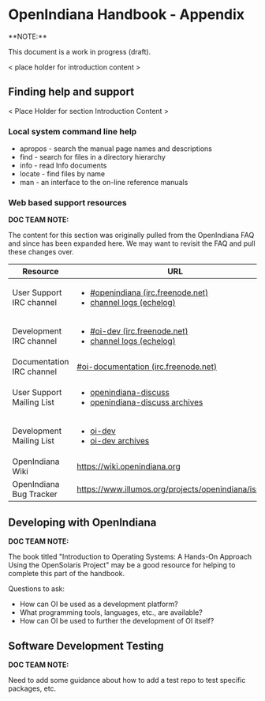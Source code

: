 # OpenIndiana Handbook - Appendix

<!-- NOTE: --> <i class="fa fa-info-circle fa-lg" aria-hidden="true"></i> **NOTE:**
<div class="well">

This document is a work in progress (draft).

</div>

< place holder for introduction content >


## Finding help and support

< Place Holder for section Introduction Content >


### Local system command line help

* apropos - search the manual page names and descriptions
* find - search for files in a directory hierarchy
* info - read Info documents
* locate - find files by name
* man - an interface to the on-line reference manuals


### Web based support resources

**DOC TEAM NOTE:**

The content for this section was originally pulled from the OpenIndiana FAQ and since has been expanded here.
We may want to revisit the FAQ and pull these changes over.


| Resource | URL
| --- | ---
| User Support IRC channel | <ul><li>[#openindiana (irc.freenode.net)](irc://irc.freenode.net/openindiana)</li><li>[channel logs (echelog)](http://echelog.com/logs/browse/openindiana/)</li></ul>
| Development IRC channel | <ul><li>[#oi-dev (irc.freenode.net)](irc://irc.freenode.net/oi-dev)</li><li>[channel logs (echelog)](http://echelog.com/logs/browse/oi-dev/)</li></ul>
| Documentation IRC channel | [#oi-documentation (irc.freenode.net)](irc://irc.freenode.net/oi-documentation)
| User Support Mailing List | <ul><li>[openindiana-discuss](https://openindiana.org/mailman/listinfo/openindiana-discuss)</li><li>[openindiana-discuss archives](https://openindiana.org/pipermail/openindiana-discuss/)</li></ul>
| Development Mailing List | <ul><li>[oi-dev](https://openindiana.org/mailman/listinfo/oi-dev)</li><li>[oi-dev archives](https://openindiana.org/pipermail/oi-dev/)</li></ul>
| OpenIndiana Wiki | <https://wiki.openindiana.org>
| OpenIndiana Bug Tracker | <https://www.illumos.org/projects/openindiana/issues>


## Developing with OpenIndiana

**DOC TEAM NOTE:**

The book titled "Introduction to Operating Systems: A Hands-On Approach Using the OpenSolaris Project" may be a good resource for helping to complete this part of the handbook.

Questions to ask:

* How can OI be used as a development platform?
* What programming tools, languages, etc., are available?
* How can OI be used to further the development of OI itself?


## Software Development Testing

**DOC TEAM NOTE:**

Need to add some guidance about how to add a test repo to test specific packages, etc.


